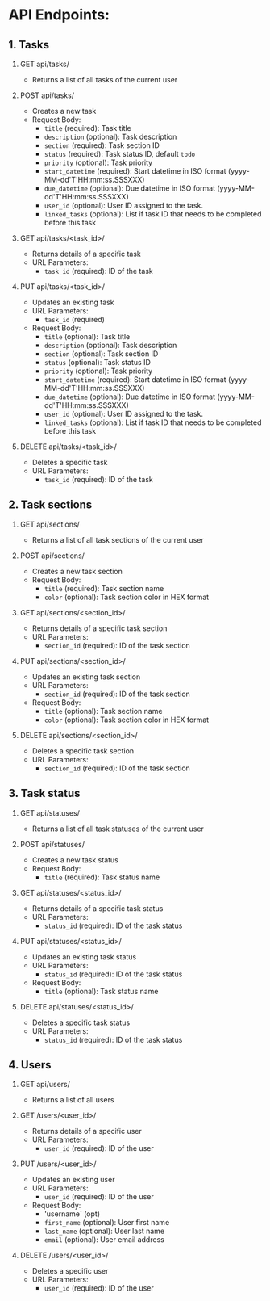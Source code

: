 # API Endpoints:
## 1. Tasks

1. GET api/tasks/
    - Returns a list of all tasks of the current user

2. POST api/tasks/
    - Creates a new task
    - Request Body:
        - `title` (required): Task title
        - `description` (optional): Task description
        - `section` (required): Task section ID
        - `status` (required): Task status ID, default `todo`
        - `priority` (optional): Task priority
        - `start_datetime` (required): Start datetime in ISO format (yyyy-MM-dd'T'HH:mm:ss.SSSXXX)
        - `due_datetime` (optional): Due datetime in ISO format (yyyy-MM-dd'T'HH:mm:ss.SSSXXX)
        - `user_id` (optional): User ID assigned to the task.
        - `linked_tasks` (optional): List if task ID that needs to be completed before this task

3. GET api/tasks/<task_id>/
    - Returns details of a specific task
    - URL Parameters:
        - `task_id` (required): ID of the task

4. PUT api/tasks/<task_id>/
    - Updates an existing task
    - URL Parameters:
        - `task_id` (required)
    - Request Body:
        - `title` (optional): Task title
        - `description` (optional): Task description
        - `section` (optional): Task section ID
        - `status` (optional): Task status ID
        - `priority` (optional): Task priority
        - `start_datetime` (required): Start datetime in ISO format (yyyy-MM-dd'T'HH:mm:ss.SSSXXX)
        - `due_datetime` (optional): Due datetime in ISO format (yyyy-MM-dd'T'HH:mm:ss.SSSXXX)
        - `user_id` (optional): User ID assigned to the task.
        - `linked_tasks` (optional): List if task ID that needs to be completed before this task

5. DELETE api/tasks/<task_id>/
    - Deletes a specific task
    - URL Parameters:
        - `task_id` (required): ID of the task


## 2. Task sections

1. GET api/sections/
    - Returns a list of all task sections of the current user

2. POST api/sections/
    - Creates a new task section
    - Request Body:
        - `title` (required): Task section name
        - `color` (optional): Task section color in HEX format

3. GET api/sections/<section_id>/
    - Returns details of a specific task section
    - URL Parameters:
        - `section_id` (required): ID of the task section

4. PUT api/sections/<section_id>/
    - Updates an existing task section
    - URL Parameters:
        - `section_id` (required): ID of the task section
    - Request Body:
        - `title` (optional): Task section name
        - `color` (optional): Task section color in HEX format

5. DELETE api/sections/<section_id>/
    - Deletes a specific task section
    - URL Parameters:
        - `section_id` (required): ID of the task section


## 3. Task status

1. GET api/statuses/
    - Returns a list of all task statuses of the current user

2. POST api/statuses/
    - Creates a new task status
    - Request Body:
        - `title` (required): Task status name

3. GET api/statuses/<status_id>/
    - Returns details of a specific task status
    - URL Parameters:
        - `status_id` (required): ID of the task status

4. PUT api/statuses/<status_id>/
    - Updates an existing task status
    - URL Parameters:
        - `status_id` (required): ID of the task status
    - Request Body:
        - `title` (optional): Task status name

5. DELETE api/statuses/<status_id>/
    - Deletes a specific task status
    - URL Parameters:
        - `status_id` (required): ID of the task status


## 4. Users

1. GET api/users/
    - Returns a list of all users

2. GET /users/<user_id>/
    - Returns details of a specific user
    - URL Parameters:
        - `user_id` (required): ID of the user

3. PUT /users/<user_id>/
    - Updates an existing user
    - URL Parameters:
        - `user_id` (required): ID of the user
    - Request Body:
        - 'username` (opt)
        - `first_name` (optional): User first name
        - `last_name` (optional): User last name
        - `email` (optional): User email address

4. DELETE /users/<user_id>/
    - Deletes a specific user
    - URL Parameters:
        - `user_id` (required): ID of the user
